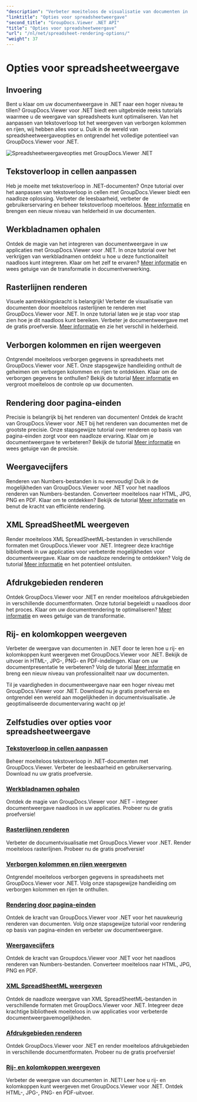```yaml
---
"description": "Verbeter moeiteloos de visualisatie van documenten in .NET met GroupDocs.Viewer-tutorials. Leer hoe u tekstoverloop kunt aanpassen, rasterlijnen kunt renderen en meer."
"linktitle": "Opties voor spreadsheetweergave"
"second_title": "GroupDocs.Viewer .NET API"
"title": "Opties voor spreadsheetweergave"
"url": "/nl/net/spreadsheet-rendering-options/"
"weight": 37
---
```


# Opties voor spreadsheetweergave

## Invoering

Bent u klaar om uw documentweergave in .NET naar een hoger niveau te tillen? GroupDocs.Viewer voor .NET biedt een uitgebreide reeks tutorials waarmee u de weergave van spreadsheets kunt optimaliseren. Van het aanpassen van tekstoverloop tot het weergeven van verborgen kolommen en rijen, wij hebben alles voor u. Duik in de wereld van spreadsheetweergaveopties en ontgrendel het volledige potentieel van GroupDocs.Viewer voor .NET.

![Spreadsheetweergaveopties met GroupDocs.Viewer .NET](/viewer/spreadsheet-rendering-options/image.png)

## Tekstoverloop in cellen aanpassen

Heb je moeite met tekstoverloop in .NET-documenten? Onze tutorial over het aanpassen van tekstoverloop in cellen met GroupDocs.Viewer biedt een naadloze oplossing. Verbeter de leesbaarheid, verbeter de gebruikerservaring en beheer tekstoverloop moeiteloos. [Meer informatie](./adjust-text-overflow-cells/) en brengen een nieuw niveau van helderheid in uw documenten.

## Werkbladnamen ophalen

Ontdek de magie van het integreren van documentweergave in uw applicaties met GroupDocs.Viewer voor .NET. In onze tutorial over het verkrijgen van werkbladnamen ontdekt u hoe u deze functionaliteit naadloos kunt integreren. Klaar om het zelf te ervaren? [Meer informatie](./get-worksheets-names/) en wees getuige van de transformatie in documentverwerking.

## Rasterlijnen renderen

Visuele aantrekkingskracht is belangrijk! Verbeter de visualisatie van documenten door moeiteloos rasterlijnen te renderen met GroupDocs.Viewer voor .NET. In onze tutorial laten we je stap voor stap zien hoe je dit naadloos kunt bereiken. Verbeter je documentweergave met de gratis proefversie. [Meer informatie](./render-grid-lines/) en zie het verschil in helderheid.

## Verborgen kolommen en rijen weergeven

Ontgrendel moeiteloos verborgen gegevens in spreadsheets met GroupDocs.Viewer voor .NET. Onze stapsgewijze handleiding onthult de geheimen om verborgen kolommen en rijen te ontdekken. Klaar om de verborgen gegevens te onthullen? Bekijk de tutorial [Meer informatie](./render-hidden-columns-rows/) en vergroot moeiteloos de controle op uw documenten.

## Rendering door pagina-einden

Precisie is belangrijk bij het renderen van documenten! Ontdek de kracht van GroupDocs.Viewer voor .NET bij het renderen van documenten met de grootste precisie. Onze stapsgewijze tutorial over renderen op basis van pagina-einden zorgt voor een naadloze ervaring. Klaar om je documentweergave te verbeteren? Bekijk de tutorial [Meer informatie](./rendering-by-page-breaks/) en wees getuige van de precisie.

## Weergavecijfers

Renderen van Numbers-bestanden is nu eenvoudig! Duik in de mogelijkheden van GroupDocs.Viewer voor .NET voor het naadloos renderen van Numbers-bestanden. Converteer moeiteloos naar HTML, JPG, PNG en PDF. Klaar om te ontdekken? Bekijk de tutorial [Meer informatie](./rendering-numbers/) en benut de kracht van efficiënte rendering.

## XML SpreadSheetML weergeven

Render moeiteloos XML SpreadSheetML-bestanden in verschillende formaten met GroupDocs.Viewer voor .NET. Integreer deze krachtige bibliotheek in uw applicaties voor verbeterde mogelijkheden voor documentweergave. Klaar om de naadloze rendering te ontdekken? Volg de tutorial [Meer informatie](./rendering-xml-spreadsheetml/) en het potentieel ontsluiten.

## Afdrukgebieden renderen

Ontdek GroupDocs.Viewer voor .NET en render moeiteloos afdrukgebieden in verschillende documentformaten. Onze tutorial begeleidt u naadloos door het proces. Klaar om uw documentrendering te optimaliseren? [Meer informatie](./render-print-areas/) en wees getuige van de transformatie.

## Rij- en kolomkoppen weergeven

Verbeter de weergave van documenten in .NET door te leren hoe u rij- en kolomkoppen kunt weergeven met GroupDocs.Viewer voor .NET. Bekijk de uitvoer in HTML-, JPG-, PNG- en PDF-indelingen. Klaar om uw documentpresentatie te verbeteren? Volg de tutorial [Meer informatie](./render-row-column-headings/) en breng een nieuw niveau van professionaliteit naar uw documenten.

Til je vaardigheden in documentweergave naar een hoger niveau met GroupDocs.Viewer voor .NET. Download nu je gratis proefversie en ontgrendel een wereld aan mogelijkheden in documentvisualisatie. Je geoptimaliseerde documentervaring wacht op je!
## Zelfstudies over opties voor spreadsheetweergave
### [Tekstoverloop in cellen aanpassen](./adjust-text-overflow-cells/)
Beheer moeiteloos tekstoverloop in .NET-documenten met GroupDocs.Viewer. Verbeter de leesbaarheid en gebruikerservaring. Download nu uw gratis proefversie.
### [Werkbladnamen ophalen](./get-worksheets-names/)
Ontdek de magie van GroupDocs.Viewer voor .NET – integreer documentweergave naadloos in uw applicaties. Probeer nu de gratis proefversie!
### [Rasterlijnen renderen](./render-grid-lines/)
Verbeter de documentvisualisatie met GroupDocs.Viewer voor .NET. Render moeiteloos rasterlijnen. Probeer nu de gratis proefversie!
### [Verborgen kolommen en rijen weergeven](./render-hidden-columns-rows/)
Ontgrendel moeiteloos verborgen gegevens in spreadsheets met GroupDocs.Viewer voor .NET. Volg onze stapsgewijze handleiding om verborgen kolommen en rijen te onthullen.
### [Rendering door pagina-einden](./rendering-by-page-breaks/)
Ontdek de kracht van GroupDocs.Viewer voor .NET voor het nauwkeurig renderen van documenten. Volg onze stapsgewijze tutorial voor rendering op basis van pagina-einden en verbeter uw documentweergave.
### [Weergavecijfers](./rendering-numbers/)
Ontdek de kracht van Groupdocs.Viewer voor .NET voor het naadloos renderen van Numbers-bestanden. Converteer moeiteloos naar HTML, JPG, PNG en PDF.
### [XML SpreadSheetML weergeven](./rendering-xml-spreadsheetml/)
Ontdek de naadloze weergave van XML SpreadSheetML-bestanden in verschillende formaten met GroupDocs.Viewer voor .NET. Integreer deze krachtige bibliotheek moeiteloos in uw applicaties voor verbeterde documentweergavemogelijkheden.
### [Afdrukgebieden renderen](./render-print-areas/)
Ontdek GroupDocs.Viewer voor .NET en render moeiteloos afdrukgebieden in verschillende documentformaten. Probeer nu de gratis proefversie!
### [Rij- en kolomkoppen weergeven](./render-row-column-headings/)
Verbeter de weergave van documenten in .NET! Leer hoe u rij- en kolomkoppen kunt weergeven met GroupDocs.Viewer voor .NET. Ontdek HTML-, JPG-, PNG- en PDF-uitvoer.